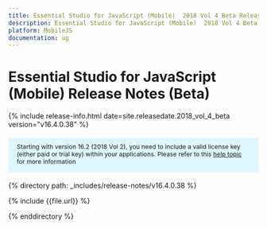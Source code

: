 ```yaml
---
title: Essential Studio for JavaScript (Mobile)  2018 Vol 4 Beta Release Notes  
description: Essential Studio for JavaScript (Mobile)  2018 Vol 4 Beta Release Notes  
platform: MobileJS
documentation: ug
---
```


# Essential Studio for JavaScript (Mobile)  Release Notes (Beta) 

{% include release-info.html date=site.releasedate.2018_vol_4_beta  version="v16.4.0.38" %} 

<style>
#license {
    font-size: .88em!important;
margin-top: 1.5em;     margin-bottom: 1.5em;
    background-color: #def8ff;
    padding: 10px 17px 14px;
}
</style>

<div id="license">
Starting with version 16.2 (2018 Vol 2), you need to include a valid license key (either paid or trial key) within your applications. 
Please refer to this <a href="/common/essential-studio/licensing/license-key">help topic</a> for more information 
</div>


{% directory path: _includes/release-notes/v16.4.0.38 %}

{% include {{file.url}} %}

{% enddirectory %}